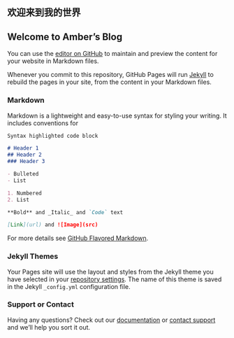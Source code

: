 ## 欢迎来到我的世界

## Welcome to Amber’s Blog

You can use the [editor on GitHub](https://github.com/Amber1010/refactored-spoon/edit/gh-pages/index.md) to maintain and preview the content for your website in Markdown files.

Whenever you commit to this repository, GitHub Pages will run [Jekyll](https://jekyllrb.com/) to rebuild the pages in your site, from the content in your Markdown files.

### Markdown

Markdown is a lightweight and easy-to-use syntax for styling your writing. It includes conventions for

```markdown
Syntax highlighted code block

# Header 1
## Header 2
### Header 3

- Bulleted
- List

1. Numbered
2. List

**Bold** and _Italic_ and `Code` text

[Link](url) and ![Image](src)
```

For more details see [GitHub Flavored Markdown](https://guides.github.com/features/mastering-markdown/).

### Jekyll Themes

Your Pages site will use the layout and styles from the Jekyll theme you have selected in your [repository settings](https://github.com/Amber1010/refactored-spoon/settings). The name of this theme is saved in the Jekyll `_config.yml` configuration file.

### Support or Contact

Having any questions? Check out our [documentation](https://docs.github.com/categories/github-pages-basics/) or [contact support](https://github.com/contact) and we’ll help you sort it out.
